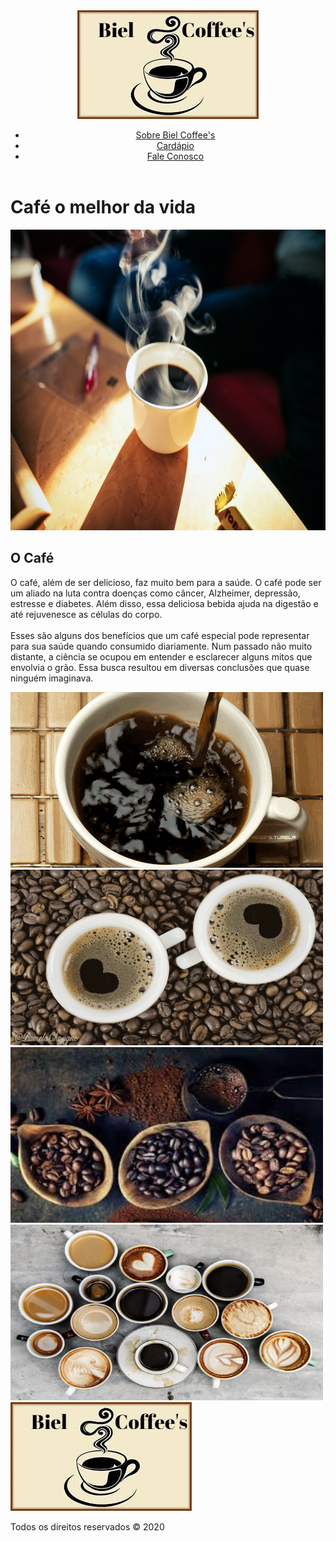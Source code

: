<!DOCTYPE html>
<html lang="pt-br">
<head>
    <meta charset="UTF-8">
    <link href="https://fonts.googleapis.com/css2?family=PT+Serif:ital@1&display=swap" rel="stylesheet">
    <link rel="stylesheet" type="text/css" href="./css/projeto.css">
    <title>Biel Coffee's</title>
</head>    

<body>
    <header>
        <div class="banner">
                <a href="PaginaPrincipal.html"><img src="./img/logo.jpg" alt="logo café"></a>
            <nav>
                <ul>
                    <li><a href="Sobre.html" class="active">Sobre Biel Coffee's</a></li>
                     <li><a href="Cardapio.html">Cardápio</a></li>
                     <li><a href="Fale Conosco.html">Fale Conosco</a></li>
                     </ul>
            </nav>
        </div>
    </header>
    <h1 class="p1">Café o melhor da vida</h1>
    <section class="fotos">
        <div class="fotos2">
            <img src="./img/Imgages(3).jpg" width="800px" height="481px" >
            <h2>O Café</h2>
            <p>
                O café, além de ser delicioso, faz muito bem para a saúde. O café pode ser um aliado na luta contra doenças como câncer, Alzheimer, depressão, estresse e diabetes.
                 Além disso, essa deliciosa bebida ajuda na digestão e até rejuvenesce as células do corpo.<br>
                 <br>
                 Esses são alguns dos benefícios que um café especial pode representar para sua saúde quando consumido diariamente.
                  Num passado não muito distante, a ciência se ocupou em entender e esclarecer alguns mitos que envolvia o grão.
                   Essa busca resultou em diversas conclusões que quase ninguém imaginava.
            </p>
        </div>
    <div class="sidebar">
        <div>
         <img src="./img/gif1.gif">
        </div>

<div>
        <img src="./img/gif3.gif" width="500px" height="281px">
 </div>

<div>
        <img src="./img/images (1).jpg" width="500px" height="281px">
 </div>

<div>
        <img src="./img/images(4).jpg" width="500px" height="281px">
        </div>
</div>
    
</section>

<footer>
        <div class="copyright">
            <a href="#" class="logobiel">
                <img src="./img/logo.jpg">
            </a>

 <p>Todos os direitos reservados &copy; 2020</p>
 </div>
 </footer>

</body>
</html>